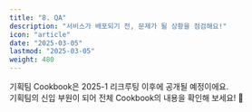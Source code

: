 ```yaml
---
title: "8. QA"
description: "서비스가 배포되기 전, 문제가 될 상황을 점검해요!"
icon: "article"
date: "2025-03-05"
lastmod: "2025-03-05"
weight: 480
---
```


기획팀 Cookbook은 2025-1 리크루팅 이후에 공개될 예정이에요.   
기획팀의 신입 부원이 되어 전체 Cookbook의 내용을 확인해 보세요! 🤗
